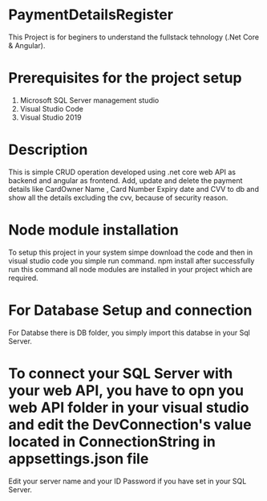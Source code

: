# PaymentDetailsRegister

This Project is for beginers to understand the fullstack tehnology (.Net Core & Angular).

# Prerequisites for the project setup 
  1) Microsoft SQL Server management studio
  2) Visual Studio Code
  3) Visual Studio 2019

# Description 
  This is simple CRUD operation developed using .net core web API as backend and angular as frontend. Add, update and delete the payment details like CardOwner Name , Card Number Expiry date and CVV to db and show all the details excluding the cvv, because of security reason.
 
 # Node module installation
 To setup this project in your system simpe download the code and then in visual studio code you simple run command.
 npm install
 after successfully run this command all node modules are installed in your project which are required.

# For Database Setup and connection
 For Databse there is DB folder, you simply import this databse in your Sql Server.
 
# To connect your SQL Server with your web API, you have to opn you web API folder in your visual studio and edit the DevConnection's value located in ConnectionString in appsettings.json file 
  Edit your server name and your ID Password if you have set in your SQL Server.
